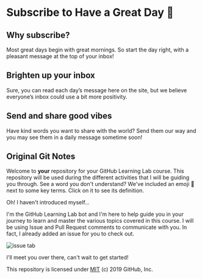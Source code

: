 # Subscribe to Have a Great Day 💌

## Why subscribe?
Most great days begin with great mornings. So start the day right, with a pleasant message at the top of your inbox!

## Brighten up your inbox
Sure, you can read each day’s message here on the site, but we believe everyone’s inbox could use a bit more positivity.

## Send and share good vibes
Have kind words you want to share with the world? Send them our way and you may see them in a daily message sometime soon!


## Original Git Notes
Welcome to **your** repository for your GitHub Learning Lab course. This repository will be used during the different activities that I will be guiding you through. See a word you don't understand? We've included an emoji 📖 next to some key terms. Click on it to see its definition.

Oh! I haven't introduced myself...

I'm the GitHub Learning Lab bot and I'm here to help guide you in your journey to learn and master the various topics covered in this course. I will be using Issue and Pull Request comments to communicate with you. In fact, I already added an issue for you to check out.

![issue tab](https://lab.github.com/public/images/issue_tab.png)

I'll meet you over there, can't wait to get started!

This repository is licensed under [MIT](../LICENSE) (c) 2019 GitHub, Inc.
